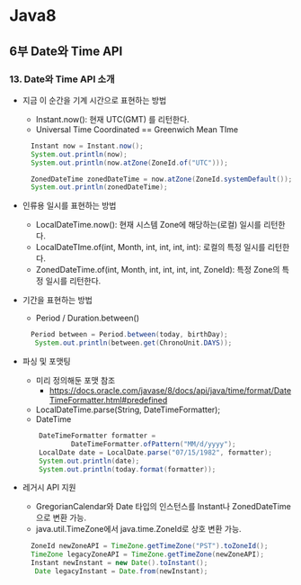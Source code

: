 # Java8
## 6부 Date와 Time API
### 13. Date와 Time API 소개

  - 지금 이 순간을 기계 시간으로 표현하는 방법
    - Instant.now(): 현재 UTC(GMT) 를 리턴한다.
    - Universal Time Coordinated == Greenwich Mean TIme
    ```java
      Instant now = Instant.now();
      System.out.println(now);
      System.out.println(now.atZone(ZoneId.of("UTC")));

      ZonedDateTime zonedDateTime = now.atZone(ZoneId.systemDefault());
      System.out.println(zonedDateTime);
    ```

  - 인류용 일시를 표현하는 방법
    - LocalDateTime.now(): 현재 시스템 Zone에 해당하는(로컬) 일시를 리턴한다.
    - LocalDateTIme.of(int, Month, int, int, int, int): 로컬의 특정 일시를 리턴한다.
    - ZonedDateTime.of(int, Month, int, int, int, int, ZoneId): 특정 Zone의 특정 일시를 리턴한다.
  - 기간을 표현하는 방법
    - Period / Duration.between()

    ```java
      Period between = Period.between(today, birthDay);
       System.out.println(between.get(ChronoUnit.DAYS));
    ```
  - 파싱 및 포맷팅
    - 미리 정의해둔 포맷 참조
      - https://docs.oracle.com/javase/8/docs/api/java/time/format/DateTimeFormatter.html#predefined
    - LocalDateTime.parse(String, DateTimeFormatter);
    - DateTime
    ```java
        DateTimeFormatter formatter =
                DateTimeFormatter.ofPattern("MM/d/yyyy");
        LocalDate date = LocalDate.parse("07/15/1982", formatter);
        System.out.println(date);
        System.out.println(today.format(formatter));
    ```
  - 레거시 API 지원
    - GregorianCalendar와 Date 타입의 인스턴스를 Instant나 ZonedDateTime으로 변환 가능.
    - java.util.TimeZone에서 java.time.ZoneId로 상호 변환 가능.
    ```java
      ZoneId newZoneAPI = TimeZone.getTimeZone("PST").toZoneId();
      TimeZone legacyZoneAPI = TimeZone.getTimeZone(newZoneAPI);
      Instant newInstant = new Date().toInstant();
       Date legacyInstant = Date.from(newInstant);
    ```

    





    
